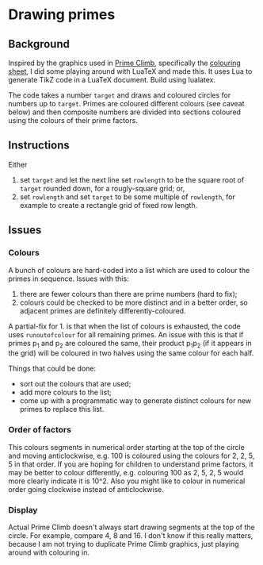 # Drawing primes

## Background

Inspired by the graphics used in [Prime Climb](https://mathforlove.com/games/prime-climb/), specifically the [colouring sheet](https://mathforlove.com/lesson/prime-climb-color-chart/), I did some playing around with LuaTeX and made this. It uses Lua to generate TikZ code in a LuaTeX document. Build using lualatex.

The code takes a number `target` and draws and coloured circles for numbers up to `target`. Primes are coloured different colours (see caveat below) and then composite numbers are divided into sections coloured using the colours of their prime factors. 

## Instructions

Either 
1. set `target` and let the next line set `rowlength` to be the square root of `target` rounded down, for a rougly-square grid; or,
2. set `rowlength` and set `target` to be some multiple of `rowlength`, for example to create a rectangle grid of fixed row length.

## Issues

### Colours

A bunch of colours are hard-coded into a list which are used to colour the primes in sequence. Issues with this:
1. there are fewer colours than there are prime numbers (hard to fix);
2. colours could be checked to be more distinct and in a better order, so adjacent primes are definitely differently-coloured. 

A partial-fix for 1. is that when the list of colours is exhausted, the code uses `runoutofcolour` for all remaining primes. An issue with this is that if primes p<sub>1</sub> and p<sub>2</sub> are coloured the same, their product p<sub>1</sub>p<sub>2</sub> (if it appears in the grid) will be coloured in two halves using the same colour for each half. 

Things that could be done:
- sort out the colours that are used;
- add more colours to the list;
- come up with a programmatic way to generate distinct colours for new primes to replace this list.

### Order of factors

This colours segments in numerical order starting at the top of the circle and moving anticlockwise, e.g. 100 is coloured using the colours for 2, 2, 5, 5 in that order. If you are hoping for children to understand prime factors, it may be better to colour differently, e.g. colouring 100 as 2, 5, 2, 5 would more clearly indicate it is 10^2. Also you might like to colour in numerical order going clockwise instead of anticlockwise.

### Display

Actual Prime Climb doesn't always start drawing segments at the top of the circle. For example, compare 4, 8 and 16. I don't know if this really matters, because I am not trying to duplicate Prime Climb graphics, just playing around with colouring in. 

